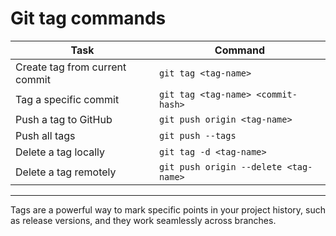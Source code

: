 # Git tag commands

| Task | Command |
| --- | --- |
| Create tag from current commit | `git tag <tag-name>` |
| Tag a specific commit | `git tag <tag-name> <commit-hash>` |
| Push a tag to GitHub | `git push origin <tag-name>` |
| Push all tags | `git push --tags` |
| Delete a tag locally | `git tag -d <tag-name>` |
| Delete a tag remotely | `git push origin --delete <tag-name>` |

* * *

Tags are a powerful way to mark specific points in your project history, such as release versions, and they work seamlessly across branches.

